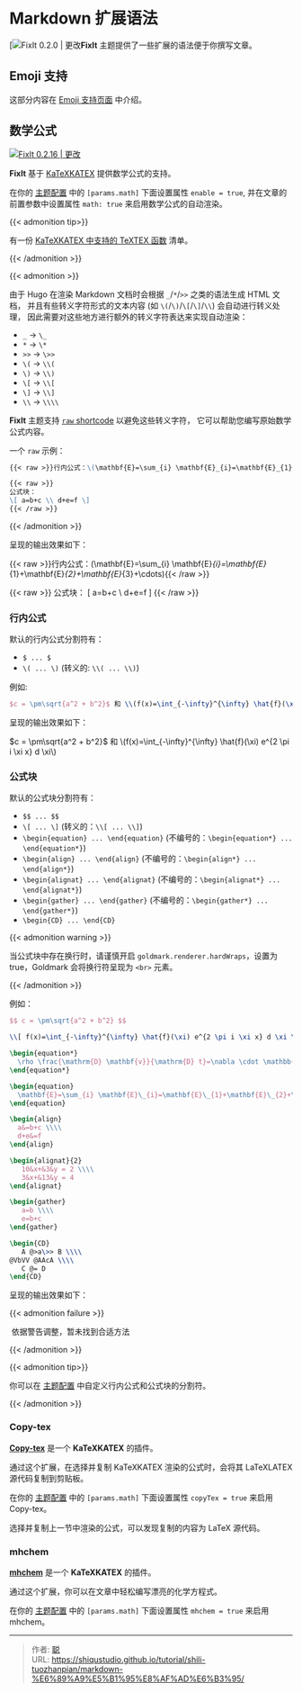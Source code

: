 # Markdown 扩展语法


[![FixIt 0.2.0 | 更改](https://fixit.lruihao.cn/svg/version/0.2.0-changed.zh-cn.min.svg)**FixIt** 主题提供了一些扩展的语法便于你撰写文章。

<!--more-->

## Emoji 支持

这部分内容在 [Emoji 支持页面](https://fixit.lruihao.cn/zh-cn/guides/emoji-support/) 中介绍。

## 数学公式

[![FixIt 0.2.16 | 更改](https://fixit.lruihao.cn/svg/version/0.2.16-changed.zh-cn.min.svg)](https://github.com/hugo-fixit/FixIt/releases/tag/v0.2.16)

**FixIt** 基于 [KaTeXKATEX](https://katex.org/) 提供数学公式的支持。

在你的 [主题配置](https://fixit.lruihao.cn/zh-cn/documentation/basics/#theme-configuration) 中的 `[params.math]` 下面设置属性 `enable = true`, 并在文章的前置参数中设置属性 `math: true` 来启用数学公式的自动渲染。

{{< admonition tip>}}

有一份 [KaTeXKATEX 中支持的 TeXTEX 函数](https://katex.org/docs/supported.html) 清单。

{{< /admonition >}}

{{< admonition >}} 

由于 Hugo 在渲染 Markdown 文档时会根据 `_`/`*`/`>>` 之类的语法生成 HTML 文档， 并且有些转义字符形式的文本内容 (如 `\(`/`\)`/`\[`/`\]`/`\\`) 会自动进行转义处理， 因此需要对这些地方进行额外的转义字符表达来实现自动渲染：

- `_` -> `\_`
- `*` -> `\*`
- `>>` -> `\>>`
- `\(` -> `\\(`
- `\)` -> `\\)`
- `\[` -> `\\[`
- `\]` -> `\\]`
- `\\` -> `\\\\`

**FixIt** 主题支持 [`raw` shortcode](https://fixit.lruihao.cn/zh-cn/documentation/content-management/shortcodes/extended/introduction/#raw) 以避免这些转义字符， 它可以帮助您编写原始数学公式内容。

一个 `raw` 示例：

```markdown
{{< raw >}}行内公式：\(\mathbf{E}=\sum_{i} \mathbf{E}_{i}=\mathbf{E}_{1}+\mathbf{E}_{2}+\mathbf{E}_{3}+\cdots\){{< /raw >}}

{{< raw >}}
公式块：
\[ a=b+c \\ d+e=f \]
{{< /raw >}}
```

 {{< /admonition >}}

呈现的输出效果如下：

{{< raw >}}行内公式：\(\mathbf{E}=\sum_{i} \mathbf{E}_{i}=\mathbf{E}_{1}+\mathbf{E}_{2}+\mathbf{E}_{3}+\cdots\){{< /raw >}}

{{< raw >}}
公式块：
\[ a=b+c \\ d+e=f \]
{{< /raw >}}

### 行内公式

默认的行内公式分割符有：

- `$ ... $`
- `\( ... \)` (转义的: `\\( ... \\)`)

例如:

```tex
$c = \pm\sqrt{a^2 + b^2}$ 和 \\(f(x)=\int_{-\infty}^{\infty} \hat{f}(\xi) e^{2 \pi i \xi x} d \xi\\)
```

呈现的输出效果如下：

$c = \pm\sqrt{a^2 + b^2}$ 和 \\(f(x)=\int_{-\infty}^{\infty} \hat{f}(\xi) e^{2 \pi i \xi x} d \xi\\)

### 公式块

默认的公式块分割符有：

- `$$ ... $$`
- `\[ ... \]` (转义的：`\\[ ... \\]`)
- `\begin{equation} ... \end{equation}` (不编号的：`\begin{equation*} ... \end{equation*}`)
- `\begin{align} ... \end{align}` (不编号的：`\begin{align*} ... \end{align*}`)
- `\begin{alignat} ... \end{alignat}` (不编号的：`\begin{alignat*} ... \end{alignat*}`)
- `\begin{gather} ... \end{gather}` (不编号的：`\begin{gather*} ... \end{gather*}`)
- `\begin{CD} ... \end{CD}`

{{< admonition warning >}}

当公式块中存在换行时，请谨慎开启 `goldmark.renderer.hardWraps`，设置为 true，Goldmark 会将换行符呈现为 `<br>` 元素。

{{< /admonition >}}

例如：

```tex
$$ c = \pm\sqrt{a^2 + b^2} $$

\\[ f(x)=\int_{-\infty}^{\infty} \hat{f}(\xi) e^{2 \pi i \xi x} d \xi \\]

\begin{equation*}
  \rho \frac{\mathrm{D} \mathbf{v}}{\mathrm{D} t}=\nabla \cdot \mathbb{P}+\rho \mathbf{f}
\end{equation*}

\begin{equation}
  \mathbf{E}=\sum_{i} \mathbf{E}\_{i}=\mathbf{E}\_{1}+\mathbf{E}\_{2}+\mathbf{E}_{3}+\cdots
\end{equation}

\begin{align}
  a&=b+c \\\\
  d+e&=f
\end{align}

\begin{alignat}{2}
   10&x+&3&y = 2 \\\\
   3&x+&13&y = 4
\end{alignat}

\begin{gather}
   a=b \\\\
   e=b+c
\end{gather}

\begin{CD}
   A @>a\>> B \\\\
@VbVV @AAcA \\\\
   C @= D
\end{CD}
```

呈现的输出效果如下：

{{< admonition failure >}} 

​	依据警告调整，暂未找到合适方法

{{< /admonition >}}

{{< admonition tip>}}

你可以在 [主题配置](https://fixit.lruihao.cn/zh-cn/documentation/basics/#theme-configuration) 中自定义行内公式和公式块的分割符。

{{< /admonition >}}

### Copy-tex

**[Copy-tex](https://github.com/Khan/KaTeX/tree/master/contrib/copy-tex)** 是一个 **KaTeXKATEX** 的插件。

通过这个扩展，在选择并复制 KaTeXKATEX 渲染的公式时，会将其 LaTeXLATEX 源代码复制到剪贴板。

在你的 [主题配置](https://fixit.lruihao.cn/zh-cn/documentation/basics/#theme-configuration) 中的 `[params.math]` 下面设置属性 `copyTex = true` 来启用 Copy-tex。

选择并复制上一节中渲染的公式，可以发现复制的内容为 LaTeX 源代码。

### mhchem

**[mhchem](https://github.com/Khan/KaTeX/tree/master/contrib/mhchem)** 是一个 **KaTeXKATEX** 的插件。

通过这个扩展，你可以在文章中轻松编写漂亮的化学方程式。

在你的 [主题配置](https://fixit.lruihao.cn/zh-cn/documentation/basics/#theme-configuration) 中的 `[params.math]` 下面设置属性 `mhchem = true` 来启用 mhchem。



---

> 作者: [聪](https://shiqustudio.github.io/)  
> URL: https://shiqustudio.github.io/tutorial/shili-tuozhanpian/markdown-%E6%89%A9%E5%B1%95%E8%AF%AD%E6%B3%95/  

